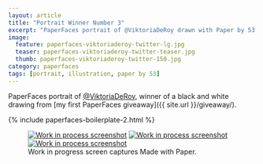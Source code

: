 ```yaml
---
layout: article
title: "Portrait Winner Number 3"
excerpt: "PaperFaces portrait of @ViktoriaDeRoy drawn with Paper by 53 on an iPad."
image: 
  feature: paperfaces-viktoriaderoy-twitter-lg.jpg
  teaser: paperfaces-viktoriaderoy-twitter-teaser.jpg
  thumb: paperfaces-viktoriaderoy-twitter-150.jpg
category: paperfaces
tags: [portrait, illustration, paper by 53]
---
```


PaperFaces portrait of [@ViktoriaDeRoy](http://twitter.com/ViktoriaDeRoy), winner of a black and white drawing from [my first PaperFaces giveaway]({{ site.url }}/giveaway/).

{% include paperfaces-boilerplate-2.html %}

<figure class="third">
  <a href="{{ site.url }}/images/paperfaces-viktoriaderoy-process-1-lg.jpg"><img src="{{ site.url }}/images/paperfaces-viktoriaderoy-process-1-600.jpg" alt="Work in process screenshot"></a>
  <a href="{{ site.url }}/images/paperfaces-viktoriaderoy-process-2-lg.jpg"><img src="{{ site.url }}/images/paperfaces-viktoriaderoy-process-2-600.jpg" alt="Work in process screenshot"></a>
  <a href="{{ site.url }}/images/paperfaces-viktoriaderoy-process-3-lg.jpg"><img src="{{ site.url }}/images/paperfaces-viktoriaderoy-process-3-600.jpg" alt="Work in process screenshot"></a>
  <figcaption>Work in progress screen captures Made with Paper.</figcaption>
</figure>